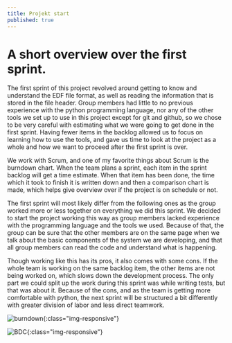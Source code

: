```yaml
---
title: Projekt start
published: true
---
```


# [](#header-1)A short overview over the first sprint.

The first sprint of this project revolved around getting to know and understand the EDF file format, as well as reading the information that is stored in the file header. Group members had little to no previous experience with the python programming language, nor any of the other tools we set up to use in this project except for git and github, so we chose to be very careful with estimating what we were going to get done in the first sprint. Having fewer items in the backlog allowed us to focus on learning how to use the tools, and gave us time to look at the project as a whole and how we want to proceed after the first sprint is over.

We work with Scrum, and one of my favorite things about Scrum is the burndown chart. When the team plans a sprint, each item in the sprint backlog will get a time estimate. When that item has been done, the time which it took to finish it is written down and then a comparison chart is made, which helps give overview over if the project is on schedule or not.

The first sprint will most likely differ from the following ones as the group worked more or less together on everything we did this sprint. We decided to start the project working this way as group members lacked experience with the programming language and the tools we used. Because of that, the group can be sure that the other members are on the same page when we talk about the basic components of the system we are developing, and that all group members can read the code and understand what is happening.

Though working like this has its pros, it also comes with some cons. If the whole team is working on the same backlog item, the other items are not being worked on, which slows down the development process. The only part we could split up the work during this sprint was while writing tests, but that was about it. Because of the cons, and as the team is getting more comfortable with python, the next sprint will be structured a bit differently with greater division of labor and less direct teamwork.

![burndown](C:\Users\User\Desktop\Jupyter_notebook_pic\burndown.png){:class="img-responsive"}

![BDC](\jako4931.github.io\assets\BDC.png){:class="img-responsive"}

